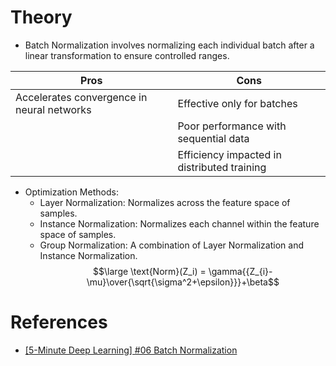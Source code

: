 # Theory
- Batch Normalization involves normalizing each individual batch after a linear transformation to ensure controlled ranges.

| Pros                     | Cons                    |
| ------------------------ | ----------------------- |
| Accelerates convergence in neural networks | Effective only for batches |
|                                            | Poor performance with sequential data |
|                                            | Efficiency impacted in distributed training |

- Optimization Methods:
	- Layer Normalization: Normalizes across the feature space of samples.
	- Instance Normalization: Normalizes each channel within the feature space of samples.
	- Group Normalization: A combination of Layer Normalization and Instance Normalization.
$$\large \text{Norm}(Z_i) = \gamma{{Z_{i}-\mu}\over{\sqrt{\sigma^2+\epsilon}}}+\beta$$

# References
- [[5-Minute Deep Learning] #06 Batch Normalization](https://www.bilibili.com/video/BV12d4y1f74C/?vd_source=82cc9f8195ff57b14f4f1d470824ef31)